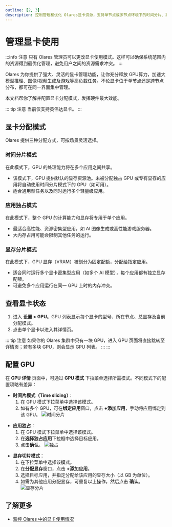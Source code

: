 ```yaml
---
outline: [2, 3]
description: 控制管理和优化 Olares显卡资源，支持单节点或多节点环境下的时间分片、独占和显存分片分配模式。。
---
```


# 管理显卡使用

:::info 注意
只有 Olares 管理员可以更改显卡使用模式。这样可以确保系统范围内的资源得到最优化管理，避免用户之间的资源需求冲突。
:::

Olares 为你提供了强大、灵活的显卡管理功能，让你充分释放 GPU算力，加速大模型推理、图像/视频生成及游戏等高负载任务。不论显卡位于单节点还是跨节点分布，都可在同一界面集中管理。

本文档帮你了解并配置显卡分配模式，发挥硬件最大效能。

::: tip 注意
当前仅支持英伟达显卡。
:::

## 显卡分配模式

Olares 提供三种分配方式，可按场景灵活选择。

### 时间分片模式

在此模式下，GPU 的处理能力将在多个应用之间共享。

- 该模式下，GPU 提供默认的显存资源池。未被分配独占 GPU 或专有显存的应用将自动使用时间分片模式下的 GPU（如可用）。
- 适合通用型任务以及同时运行多个轻量级应用。

### 应用独占模式

在此模式下，整个 GPU 的计算能力和显存将专用于单个应用。

- 最适合高性能、资源密集型应用，如 AI 图像生成或高性能游戏服务器。
- 大内存占用可能会限制其他任务的运行。

### 显存分片模式

在此模式下，GPU 显存（VRAM）被划分为固定配额，分配给指定应用。

- 适合同时运行多个显卡密集型应用（如多个 AI 模型），每个应用都有独立显存配额。
- 可避免多个应用运行在同一 GPU 上时的内存冲突。

## 查看显卡状态

1. 进入 **设置 > GPU**。GPU 列表显示每个显卡的型号、所在节点、总显存及当前分配模式。
2. 点击单个显卡以进入其详情页。

::: tip 注意
如果你的 Olares 集群中只有一块 GPU，进入 GPU 页面将直接跳转至详情页；若有多块 GPU，则会显示 GPU 列表。
:::
:::

## 配置 GPU

在 **GPU 详情** 页面中，可通过 **GPU 模式** 下拉菜单选择所需模式。不同模式下的配置项略有差异：

- **时间片模式（Time slicing）**：
  1. 在 GPU 模式下拉菜单中选择该模式。
  2. 如有多个 GPU，可在**绑定应用**窗口，点击 **+添加应用**，手动将应用绑定到该 GPU。
     ![时间分片](/images/zh/manual/olares/gpu-time-slicing.png#bordered)
* **应用独占**：
  1. 在 GPU 模式下拉菜单中选择该模式。
  2. 在**选择独占应用**下拉框中选择目标应用。
  3. 点击**确认**。
         ![独占](/images/zh/manual/olares/gpu-app-exclusive.png#bordered)
- **显存切片模式**：
    1. 在下拉菜单中选择该模式。
    2. 在**分配显存**窗口，点击 **+添加应用**。
    3. 选择目标应用，并指定分配给该应用的显存大小（以 GB 为单位）。
    4. 如需为其他应用分配显存，可重复以上操作，然后点击 **确认**。
       ![显存分片](/images/zh/manual/olares/gpu-memory-slicing.png#bordered)

## 了解更多
- [监控 Olares 中的显卡使用情况](../resources-usage.md)
